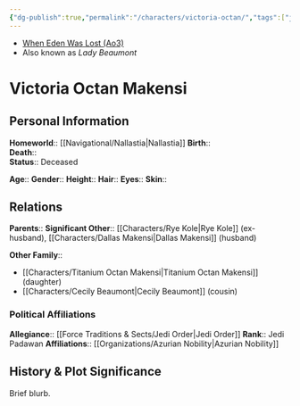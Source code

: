 ```yaml
---
{"dg-publish":true,"permalink":"/characters/victoria-octan/","tags":["jedipadawan"]}
---
```


- [When Eden Was Lost (Ao3)](https://archiveofourown.org/works/19334440/chapters/45992584)
- Also known as *Lady Beaumont*
# Victoria Octan Makensi
>

## Personal Information

**Homeworld**::  [[Navigational/Nallastia\|Nallastia]]
**Birth**::  
**Death**::  
**Status**::  Deceased 

**Age**:: 
**Gender**:: 
**Height**:: 
**Hair**:: 
**Eyes**:: 
**Skin**:: 

## Relations

**Parents**:: 
**Significant Other**::  [[Characters/Rye Kole\|Rye Kole]] (ex-husband), [[Characters/Dallas Makensi\|Dallas Makensi]] (husband)

**Other Family**::
- [[Characters/Titanium Octan Makensi\|Titanium Octan Makensi]] (daughter)
- [[Characters/Cecily Beaumont\|Cecily Beaumont]] (cousin)

### Political Affiliations

**Allegiance**::  [[Force Traditions & Sects/Jedi Order\|Jedi Order]]
**Rank**::  Jedi Padawan
**Affiliations**::  [[Organizations/Azurian Nobility\|Azurian Nobility]] 

## History & Plot Significance

Brief blurb.